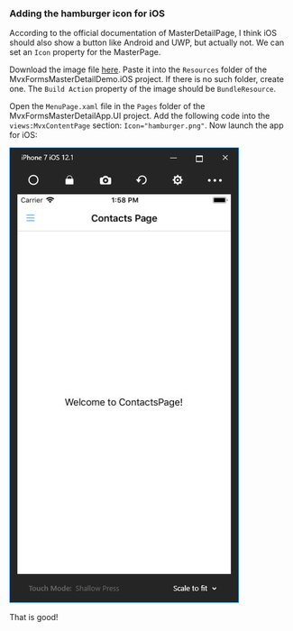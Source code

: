 ### Adding the hamburger icon for iOS

According to the official documentation of MasterDetailPage, I think iOS should also show a button like Android and UWP, but actually not. We can set an `Icon` property for the MasterPage.

Download the image file [here](https://github.com/yanxiaodi/MvvmCrossDemo/blob/master/MvxFormsMasterDetailDemo/src/MvxFormsMasterDetailDemo.iOS/Resources/hamburger.png). Paste it into the `Resources`  folder of the MvxFormsMasterDetailDemo.iOS project. If there is no such folder, create one. The `Build Action` property of the image should be `BundleResource`.

Open the `MenuPage.xaml` file in the `Pages` folder of the MvxFormsMasterDetailApp.UI project. Add the following code into the `views:MvxContentPage` section: `Icon="hamburger.png"`. Now launch the app for iOS:

![1546909121169](../../.gitbook/assets/1546909121169.png)

That is good!